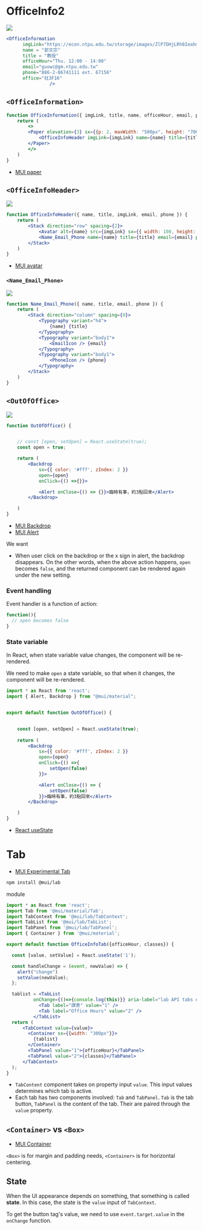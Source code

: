 # OfficeInfo2

[![](../img/OfficeInformation.png)](https://tpemartin.github.io/112-1-web-app-demo/week6/)

```jsx
<OfficeInformation
      imgLink="https://econ.ntpu.edu.tw/storage/images/ZlP7DHjLRh8IeahmFoT1EMxkmCgaxYtguN76FqiW.jpg"
      name = "郭文宗"
      title = "教授"
      officeHour="Thu. 12:00 - 14:00"
      email="guowc@gm.ntpu.edu.tw"
      phone="886-2-86741111 ext. 67156"
      office="社3F16"          
                />
```

## `<OfficeInformation>`

```jsx
function OfficeInformation({ imgLink, title, name, officeHour, email, phone, office }) {
    return (
        <>
        <Paper elevation={3} sx={{p: 2, maxWidth: "500px", height: "700px"}}>
            <OfficeInfoHeader imgLink={imgLink} name={name} title={title} email={email} phone={phone} />
        </Paper>
        </>
    )
}
```

  - [MUI paper](https://mui.com/components/paper/)

## `<OfficeInfoHeader>`


![](../img/OfficeInfoHeader.png)

```jsx
function OfficeInfoHeader({ name, title, imgLink, email, phone }) {
    return (
        <Stack direction="row" spacing={2}>
            <Avatar alt={name} src={imgLink} sx={{ width: 100, height: 100 }} />
            <Name_Email_Phone name={name} title={title} email={email} phone={phone} />
        </Stack>
    )
}
```

  - [MUI avatar](https://mui.com/components/avatars/)

### `<Name_Email_Phone>`

![](../img/Name_Email_Phone.png)

```jsx
function Name_Email_Phone({ name, title, email, phone }) {
    return (
        <Stack direction="column" spacing={0}>
            <Typography variant="h4">
                {name} {title}
            </Typography>
            <Typography variant="body1">
                <EmailIcon /> {email}
            </Typography>
            <Typography variant="body1">
                <PhoneIcon /> {phone}
            </Typography>
        </Stack>
    )
}
```

## `<OutOfOffice>`

![](../img/OutOfOffice.png)


```jsx
function OutOfOffice() {


    // const [open, setOpen] = React.useState(true);
    const open = true;

    return (
        <Backdrop
            sx={{ color: '#fff', zIndex: 2 }}
            open={open}
            onClick={() =>{}}>

            <Alert onClose={() => {}}>臨時有事，約3點回來</Alert>
        </Backdrop>

    )
}
```

  - [MUI Backdrop](https://mui.com/components/backdrop/)  
  - [MUI Alert](https://mui.com/components/alert/)

We want

  - When user click on the backdrop or the x sign in alert, the backdrop disappears. On the other words, when the above action happens, `open` becomes `false`, and the returned component can be rendered again under the new setting.  

### Event handling

Event handler is a function of action:
```jsx
function(){
  // open becomes false
}
```

### State variable

In React, when state variable value changes, the component will be re-rendered. 

We need to make `open` a state variable, so that when it changes, the component will be re-rendered.


```jsx
import * as React from 'react';
import { Alert, Backdrop } from "@mui/material";


export default function OutOfOffice() {


    const [open, setOpen] = React.useState(true);
    
    return (
        <Backdrop
            sx={{ color: '#fff', zIndex: 2 }}
            open={open}
            onClick={() =>{
                setOpen(false)
            }}>

            <Alert onClose={() => {
                setOpen(false)
            }}>臨時有事，約3點回來</Alert>
        </Backdrop>

    )
}
```

  - [React useState](https://react.dev/reference/react/useState)


# Tab

  - [MUI Experimental Tab](https://mui.com/material-ui/react-tabs/#experimental-api)

```bash
npm install @mui/lab
```

module
```jsx
import * as React from 'react';
import Tab from '@mui/material/Tab';
import TabContext from '@mui/lab/TabContext';
import TabList from '@mui/lab/TabList';
import TabPanel from '@mui/lab/TabPanel';
import { Container } from '@mui/material';

export default function OfficeInfoTab({officeHour, classes}) {

  const [value, setValue] = React.useState('1');

  const handleChange = (event, newValue) => {
    alert("change")
    setValue(newValue);
  };

  tablist = <TabList 
          onChange={()=>{console.log(this)}} aria-label="lab API tabs example">
            <Tab label="課表" value="1" />
            <Tab label="Office Hours" value="2" />
          </TabList>
  return (
      <TabContext value={value}>
        <Container sx={{width: "300px"}}>
          {tablist}
        </Container>
        <TabPanel value="1">{officeHour}</TabPanel>
        <TabPanel value="2">{classes}</TabPanel>
      </TabContext>        
  );
}
```

  - `TabContent` component takes on property input `value`. This input values determines which tab is active.
  - Each tab has two components involved: `Tab` and `TabPanel`. `Tab` is the tab button, `TabPanel` is the content of the tab. Their are paired through the `value` property.


## `<Container>` vs `<Box>`

  - [MUI Container](https://mui.com/components/container/)

`<Box>` is for margin and padding needs, `<Container>` is for horizontal centering.

## State

When the UI appearance depends on something, that something is called **state**. In this case, the state is the `value` input of `TabContext`.

To get the button tag's value, we need to use `event.target.value` in the `onChange` function.
